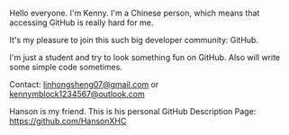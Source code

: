 Hello everyone. I'm Kenny. I'm a Chinese person, which means that accessing GitHub is really hard for me. 

It's my pleasure to join this such big developer community: GitHub. 

I'm just a student and try to look something fun on GitHub. Also will write some simple code sometimes.

Contact: linhongsheng07@gmail.com or kennymblock1234567@outlook.com

Hanson is my friend. This is his personal GitHub Description Page: https://github.com/HansonXHC
